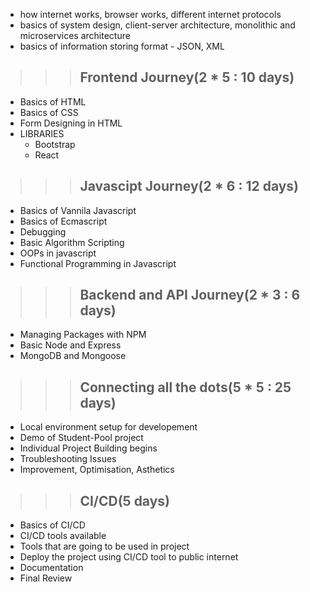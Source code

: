 - how internet works, browser works, different internet protocols
- basics of system design, client-server architecture, monolithic and microservices architecture
- basics of information storing format - JSON, XML

>>> ## Frontend Journey(2 * 5 : 10 days)
- Basics of HTML
- Basics of CSS
- Form Designing in HTML
- LIBRARIES
    - Bootstrap
    - React

      
>>> ## Javascipt Journey(2 * 6 : 12 days)
- Basics of Vannila Javascript
- Basics of Ecmascript
- Debugging
- Basic Algorithm Scripting
- OOPs in javascript
- Functional Programming in Javascript

  
>>> ## Backend and API Journey(2 * 3 : 6 days)
- Managing Packages with NPM
- Basic Node and Express
- MongoDB and Mongoose


>>> ## Connecting all the dots(5 * 5 : 25 days)
- Local environment setup for developement
- Demo of Student-Pool project
- Individual Project Building begins
- Troubleshooting Issues
- Improvement, Optimisation, Asthetics

>>> ## CI/CD(5 days)
- Basics of CI/CD
- CI/CD tools available
- Tools that are going to be used in project
- Deploy the project using CI/CD tool to public internet
- Documentation
- Final Review